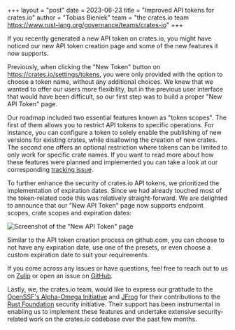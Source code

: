 +++
layout = "post"
date = 2023-06-23
title = "Improved API tokens for crates.io"
author = "Tobias Bieniek"
team = "the crates.io team <https://www.rust-lang.org/governance/teams/crates-io>"
+++

If you recently generated a new API token on crates.io, you might have noticed
our new API token creation page and some of the new features it now supports.

Previously, when clicking the "New Token" button on <https://crates.io/settings/tokens>,
you were only provided with the option to choose a token name, without any
additional choices. We knew that we wanted to offer our users more flexibility,
but in the previous user interface that would have been difficult, so our first
step was to build a proper "New API Token" page.

Our roadmap included two essential features known as "token scopes". The first
of them allows you to restrict API tokens to specific operations. For instance,
you can configure a token to solely enable the publishing of new versions for
existing crates, while disallowing the creation of new crates. The second one
offers an optional restriction where tokens can be limited to only work for
specific crate names. If you want to read more about how these features
were planned and implemented you can take a look at our corresponding
[tracking issue](https://github.com/rust-lang/crates.io/issues/5443).

To further enhance the security of crates.io API tokens, we prioritized the
implementation of expiration dates. Since we had already touched most of the
token-related code this was relatively straight-forward. We are delighted to
announce that our "New API Token" page now supports endpoint scopes, crate
scopes and expiration dates:

![Screenshot of the "New API Token" page](/images/2023-06-23-improved-api-tokens-for-crates-io/new-api-token-page.png)

Similar to the API token creation process on github.com, you can choose to not
have any expiration date, use one of the presets, or even choose a custom
expiration date to suit your requirements.

If you come across any issues or have questions, feel free to reach out to us on
[Zulip](https://rust-lang.zulipchat.com/#narrow/stream/318791-t-crates-io/topic/token.20scopes)
or open an issue on [GitHub](https://github.com/rust-lang/crates.io/issues/new/choose).

Lastly, we, the crates.io team, would like to express our gratitude to the
[OpenSSF's Alpha-Omega Initiative](https://openssf.org/community/alpha-omega/)
and [JFrog](https://jfrog.com/blog/jfrog-joins-rust-foundation-as-platinum-member/)
for their contributions to the [Rust Foundation](https://rustfoundation.org)
security initiative. Their support has been instrumental in enabling us to
implement these features and undertake extensive security-related work on the
crates.io codebase over the past few months.

